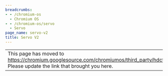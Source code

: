 ```yaml
---
breadcrumbs:
- - /chromium-os
  - Chromium OS
- - /chromium-os/servo
  - Servo
page_name: servo-v2
title: Servo V2
---
```


<table>
<tr>

<td>This page has moved to <a
href="https://chromium.googlesource.com/chromiumos/third_party/hdctools/+/HEAD/README.md">https://chromium.googlesource.com/chromiumos/third_party/hdctools/+/HEAD/README.md</a>.
Please update the link that brought you here.</td>

</tr>
</table>
